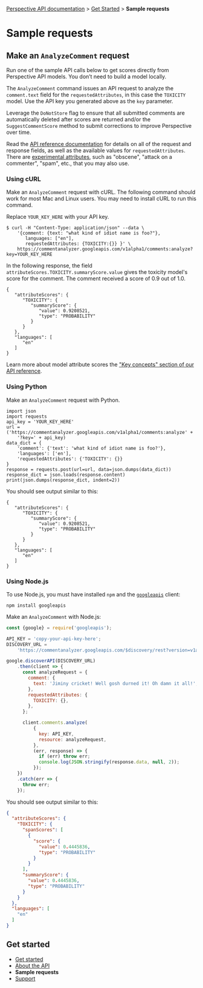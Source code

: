 [Perspective API documentation](../README.md) > [Get Started](README.md) > **Sample requests**

# Sample requests

## Make an `AnalyzeComment` request
   
Run one of the sample API calls below to get scores directly from Perspective API models. You don’t need to build a model locally. 
   
The `AnalyzeComment` command issues an API request to analyze the `comment.text` field for the `requestedAttributes`, in this case the `TOXICITY` model. Use the API key you generated above as the `key` parameter.

Leverage the `DoNotStore` flag to ensure that all submitted comments are automatically deleted after scores are returned and/or the `SuggestCommentScore` method to submit corrections to improve Perspective over time.

Read the [API reference documentation](../2-api/README.md) for details on all of the request and response fields, as well as the available values for `requestedAttributes`. There are [experimental attributes](../2-api/models.md), such as "obscene", "attack on a commenter", "spam", etc., that you may also use.

### Using cURL

Make an `AnalyzeComment` request with cURL. The following command should work for most Mac and Linux users. You may need to install cURL to run this command.

Replace `YOUR_KEY_HERE` with your API key.
   
   ```shell
   $ curl -H "Content-Type: application/json" --data \
       '{comment: {text: "what kind of idiot name is foo?"},
          languages: ["en"],
          requestedAttributes: {TOXICITY:{}} }' \
       https://commentanalyzer.googleapis.com/v1alpha1/comments:analyze?key=YOUR_KEY_HERE
   ```

In the following response, the field `attributeScores.TOXICITY.summaryScore.value` gives the toxicity model's score for the comment. The comment received a score of 0.9 out of 1.0.

   ```shell
   {
      "attributeScores": {
         "TOXICITY": {
            "summaryScore": {
               "value": 0.9208521,
               "type": "PROBABILITY"
            }
         }
      },
      "languages": [
         "en"
      ]
   }
   ```

Learn more about model attribute scores the ["Key concepts" section of our API reference](../2-api/key-concepts.md).

### Using Python

Make an `AnalyzeComment` request with Python.

   ```shell
   import json 
   import requests 
   api_key = 'YOUR_KEY_HERE'
   url = ('https://commentanalyzer.googleapis.com/v1alpha1/comments:analyze' +    
       '?key=' + api_key)
   data_dict = {
       'comment': {'text': 'what kind of idiot name is foo?'},
       'languages': ['en'],
       'requestedAttributes': {'TOXICITY': {}}
   }
   response = requests.post(url=url, data=json.dumps(data_dict)) 
   response_dict = json.loads(response.content) 
   print(json.dumps(response_dict, indent=2))
   ```

You should see output similar to this:

   ```shell
   {
      "attributeScores": {
         "TOXICITY": {
            "summaryScore": {
               "value": 0.9208521,
               "type": "PROBABILITY"
            }
         }
      },
      "languages": [
         "en"
      ]
   }
   ```
   
### Using Node.js

To use Node.js, you must have installed `npm` and the
[`googleapis`](https://github.com/google/google-api-nodejs-client/) client:

```shell
npm install googleapis
```

Make an `AnalyzeComment` with Node.js:

```javascript
const {google} = require('googleapis');

API_KEY = 'copy-your-api-key-here';
DISCOVERY_URL =
    'https://commentanalyzer.googleapis.com/$discovery/rest?version=v1alpha1';

google.discoverAPI(DISCOVERY_URL)
    .then(client => {
      const analyzeRequest = {
        comment: {
          text: 'Jiminy cricket! Well gosh durned it! Oh damn it all!',
        },
        requestedAttributes: {
          TOXICITY: {},
        },
      };

      client.comments.analyze(
          {
            key: API_KEY,
            resource: analyzeRequest,
          },
          (err, response) => {
            if (err) throw err;
            console.log(JSON.stringify(response.data, null, 2));
          });
    })
    .catch(err => {
      throw err;
    });
```

You should see output similar to this:

```json
{
  "attributeScores": {
    "TOXICITY": {
      "spanScores": [
        {
          "score": {
            "value": 0.4445836,
            "type": "PROBABILITY"
          }
        }
      ],
      "summaryScore": {
        "value": 0.4445836,
        "type": "PROBABILITY"
      }
    }
  },
  "languages": [
    "en"
  ]
}
```

## Get started

+ [Get started](README.md)
+ [About the API](about.md)
+ **Sample requests**
+ [Support](support.md)

